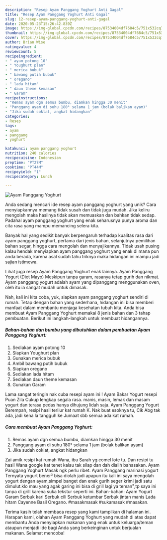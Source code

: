 ```yaml
---
description: "Resep Ayam Panggang Yoghurt Anti Gagal"
title: "Resep Ayam Panggang Yoghurt Anti Gagal"
slug: 12-resep-ayam-panggang-yoghurt-anti-gagal
date: 2020-05-23T15:26:42.839Z
image: https://img-global.cpcdn.com/recipes/87534004df7684c5/751x532cq70/ayam-panggang-yoghurt-foto-resep-utama.jpg
thumbnail: https://img-global.cpcdn.com/recipes/87534004df7684c5/751x532cq70/ayam-panggang-yoghurt-foto-resep-utama.jpg
cover: https://img-global.cpcdn.com/recipes/87534004df7684c5/751x532cq70/ayam-panggang-yoghurt-foto-resep-utama.jpg
author: Brian Wise
ratingvalue: 4
reviewcount: 5
recipeingredient:
- " ayam potong 10"
- " Youghurt plan"
- " merica bubuk"
- " bawang putih bubuk"
- " oregano"
- " lada hitam"
- " daun theme kemasan"
- " Garam"
recipeinstructions:
- "Remas ayam dgn semua bumbu, diamkan hingga 30 menit"
- "Panggang ayam di suhu 180° selama 1 jam (bolak balikan ayam)"
- "Jika sudah coklat, angkat hidangkan"
categories:
- Resep
tags:
- ayam
- panggang
- yoghurt

katakunci: ayam panggang yoghurt 
nutrition: 240 calories
recipecuisine: Indonesian
preptime: "PT27M"
cooktime: "PT44M"
recipeyield: "1"
recipecategory: Lunch

---
```



![Ayam Panggang Yoghurt](https://img-global.cpcdn.com/recipes/87534004df7684c5/751x532cq70/ayam-panggang-yoghurt-foto-resep-utama.jpg)

Anda sedang mencari ide resep ayam panggang yoghurt yang unik? Cara menyiapkannya memang tidak susah dan tidak juga mudah. Jika keliru mengolah maka hasilnya tidak akan memuaskan dan bahkan tidak sedap. Padahal ayam panggang yoghurt yang enak seharusnya punya aroma dan cita rasa yang mampu memancing selera kita.

Banyak hal yang sedikit banyak berpengaruh terhadap kualitas rasa dari ayam panggang yoghurt, pertama dari jenis bahan, selanjutnya pemilihan bahan segar, hingga cara mengolah dan menyajikannya. Tidak usah pusing kalau hendak menyiapkan ayam panggang yoghurt yang enak di mana pun anda berada, karena asal sudah tahu triknya maka hidangan ini mampu jadi sajian istimewa.

Lihat juga resep Ayam Panggang Yoghurt enak lainnya. Ayam Panggang Yogurt (Diet Mayo) Meskipun tanpa garam, rasanya tetap gurih dan nikmat. Ayam panggang yogurt adalah ayam yang dipanggang menggunakan oven, oleh itu ia sangat mudah untuk dimasak.


Nah, kali ini kita coba, yuk, siapkan ayam panggang yoghurt sendiri di rumah. Tetap dengan bahan yang sederhana, hidangan ini bisa memberi manfaat dalam membantu menjaga kesehatan tubuh kita. Anda bisa membuat Ayam Panggang Yoghurt memakai 8 jenis bahan dan 3 tahap pembuatan. Berikut ini langkah-langkah untuk membuat hidangannya.

<!--inarticleads1-->

##### Bahan-bahan dan bumbu yang dibutuhkan dalam pembuatan Ayam Panggang Yoghurt:

1. Sediakan  ayam potong 10
1. Siapkan  Youghurt plan
1. Gunakan  merica bubuk
1. Ambil  bawang putih bubuk
1. Siapkan  oregano
1. Sediakan  lada hitam
1. Sediakan  daun theme kemasan
1. Gunakan  Garam


Lama sangat teringin nak cuba resepi ayam ini ! Ayam Bakar Yogurt resepi Puan Zila Cukup lengkap segala rasa. manis, masin, lemak dan masam yogurt dan terasa pedas hanya dihujung lidah saja. Ayam Panggang Yogurt Berempah, resipi hasil terliur kat rumah K. Nak buat esoknya tu, Cik Abg tak ada, jadi kena la tangguh ke Jumaat sbb semua ada kat rumah. 

<!--inarticleads2-->

##### Cara membuat Ayam Panggang Yoghurt:

1. Remas ayam dgn semua bumbu, diamkan hingga 30 menit
1. Panggang ayam di suhu 180° selama 1 jam (bolak balikan ayam)
1. Jika sudah coklat, angkat hidangkan


Zai amik resipi kat rumah Wana, ibu Sarah yg comel lote tu. Dan resipi tu hasil Wana google kat tenet kalau tak silap dan dah dialih bahasakan. Ayam Panggang Yoghurt Masak ngk perlu ribet. Ayam Panggang marinasi yogurt Ternyata yogurt bener² bisa diolah jadi apapun itu kali ini saya mengolah yogurt dengan ayam,simpel banget dan enak gurih seger krimi jadi satu dimulut.klo mau yang agak garing ini bisa di grill lagi ya teman²,tp saya ini tanpa di grill karena suka tekstur seperti ini. Bahan-bahan: Ayam Yogurt Garam Serbuk kari Serbuk cili Serbuk ketumbar Serbuk jintan manis Lada hitam Cayenne Basil Oregano. #masakmasak #sukamasak #masakan. 

Terima kasih telah membaca resep yang kami tampilkan di halaman ini. Harapan kami, olahan Ayam Panggang Yoghurt yang mudah di atas dapat membantu Anda menyiapkan makanan yang enak untuk keluarga/teman ataupun menjadi ide bagi Anda yang berkeinginan untuk berjualan makanan. Selamat mencoba!
